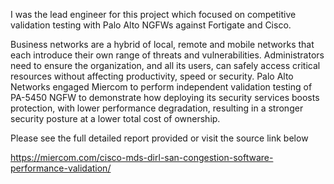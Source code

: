 I was the lead engineer for this project which focused on competitive validation testing with Palo Alto NGFWs against Fortigate and Cisco.

Business networks are a hybrid of local, remote and mobile networks that each introduce their own range of threats and vulnerabilities. Administrators need to ensure the organization, and all its users, can safely access critical resources without affecting productivity, speed or security. Palo Alto Networks engaged Miercom to perform independent validation testing of PA-5450 NGFW to demonstrate how deploying its security services boosts protection, with lower performance degradation, resulting in a stronger security posture at a lower total cost of ownership.

Please see the full detailed report provided or visit the source link below

https://miercom.com/cisco-mds-dirl-san-congestion-software-performance-validation/
